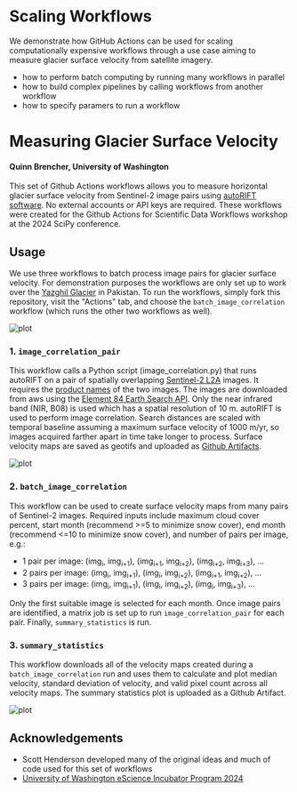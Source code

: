 # Scaling Workflows

We demonstrate how GitHub Actions can be used for scaling computationally expensive workflows through a use case aiming to measure glacier surface velocity from satellite 
imagery. 
* how to perform batch computing by running many workflows in parallel
* how to build complex pipelines by calling workflows from another workflow
* how to specify paramers to run a workflow



# Measuring Glacier Surface Velocity
#### Quinn Brencher, University of Washington

This set of Github Actions workflows allows you to measure horizontal glacier surface velocity from Sentinel-2 image pairs using [autoRIFT software](https://github.com/nasa-jpl/autoRIFT). No external accounts or API keys are required. These workflows were created for the Github Actions for Scientific Data Workflows workshop at the 2024 SciPy conference. 

## Usage
We use three workflows to batch process image pairs for glacier surface velocity. For demonstration purposes the workflows are only set up to work over the [Yazghil Glacier](https://earth.google.com/earth/d/1myewNJrDEM0tW1_xdpWCYaRCGDcOBwiy?usp=drive_link) in Pakistan. To run the workflows, simply fork this repository, visit the "Actions" tab, and choose the `batch_image_correlation` workflow (which runs the other two workflows as well). 

![plot](./images/workflow_diagram.png)

### 1. `image_correlation_pair`
This workflow calls a Python script (image_correlation.py) that runs autoRIFT on a pair of spatially overlapping [Sentinel-2 L2A](https://docs.sentinel-hub.com/api/latest/data/sentinel-2-l2a/) images. It requires the [product names](https://sentiwiki.copernicus.eu/web/s2-products) of the two images. The images are downloaded from aws using the [Element 84 Earth Search API](https://element84.com/earth-search/). Only the near infrared band (NIR, B08) is used which has a spatial resolution of 10 m. autoRIFT is used to perform image correlation. Search distances are scaled with temporal baseline assuming a maximum surface velocity of 1000 m/yr, so images acquired farther apart in time take longer to process. Surface velocity maps are saved as geotifs and uploaded as [Github Artifacts](https://docs.github.com/en/actions/using-workflows/storing-workflow-data-as-artifacts). 

![plot](https://github.com/uwescience/SciPy2024-GitHubActionsTutorial/blob/main/glacier_image_correlation/images/input_images.png)

### 2. `batch_image_correlation`
This workflow can be used to create surface velocity maps from many pairs of Sentinel-2 images. Required inputs include maximum cloud cover percent, start month (recommend >=5 to minimize snow cover), end month (recommend <=10 to minimize snow cover), and number of pairs per image, e.g.:
- 1 pair per image: (img<sub>i</sub>, img<sub>i+1</sub>), (img<sub>i+1</sub>, img<sub>i+2</sub>), (img<sub>i+2</sub>, img<sub>i+3</sub>), ...
- 2 pairs per image: (img<sub>i</sub>, img<sub>i+1</sub>), (img<sub>i</sub>, img<sub>i+2</sub>), (img<sub>i+1</sub>, img<sub>i+2</sub>), ...
- 3 pairs per image: (img<sub>i</sub>, img<sub>i+1</sub>), (img<sub>i</sub>, img<sub>i+2</sub>), (img<sub>i</sub>, img<sub>i+3</sub>), ...

Only the first suitable image is selected for each month. Once image pairs are identified, a matrix job is set up to run `image_correlation_pair` for each pair. Finally, `summary_statistics` is run. 

### 3. `summary_statistics`
This workflow downloads all of the velocity maps created during a `batch_image_correlation` run and uses them to calculate and plot median velocity, standard deviation of velocity, and valid pixel count across all velocity maps. The summary statistics plot is uploaded as a Github Artifact.  

![plot](https://github.com/uwescience/SciPy2024-GitHubActionsTutorial/blob/main/glacier_image_correlation/images/velocity_summary_statistics.png)


## Acknowledgements
- Scott Henderson developed many of the original ideas and much of code used for this set of workflows
- [University of Washington eScience Incubator Program 2024](https://escience.washington.edu/incubator-24-glacial-lakes/)

